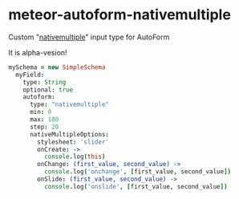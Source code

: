 # meteor-autoform-nativemultiple
Custom "[nativemultiple](http://lampaa.github.io/nativemultiple/)" input type for AutoForm

It is alpha-vesion!

```coffee
mySchema = new SimpleSchema
  myField:
    type: String
    optional: true
    autoform:
      type: "nativemultiple"
      min: 0
      max: 180
      step: 20
      nativeMultipleOptions:
        stylesheet: 'slider'
        onCreate: ->
          console.log(this)
        onChange: (first_value, second_value) ->
          console.log('onchange', [first_value, second_value])
        onSlide: (first_value, second_value) ->
          console.log('onslide', [first_value, second_value])

```
